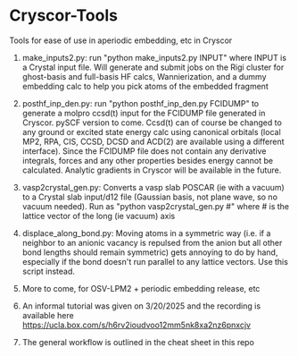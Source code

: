 # Cryscor-Tools
Tools for ease of use in aperiodic embedding, etc in Cryscor

1. make_inputs2.py: run "python make_inputs2.py INPUT" where INPUT is a Crystal input file. Will generate and submit jobs on the Rigi cluster for ghost-basis and full-basis HF calcs, Wannierization, and a dummy embedding calc to help you pick atoms of the embedded fragment

2. posthf_inp_den.py: run "python posthf_inp_den.py FCIDUMP" to generate a molpro ccsd(t) input for the FCIDUMP file generated in Cryscor. pySCF version to come. Ccsd(t) can of course be changed to any ground or excited state energy calc using canonical orbitals (local MP2, RPA, CIS, CCSD, DCSD and ACD(2) are available using a different interface). Since the FCIDUMP file does not contain any derivative integrals, forces and any other properties besides energy cannot be calculated. Analytic gradients in Cryscor will be available in the future.

3. vasp2crystal_gen.py: Converts a vasp slab POSCAR (ie with a vacuum) to a Crystal slab input/d12 file (Gaussian basis, not plane wave, so no vacuum needed). Run as "python vasp2crystal_gen.py #" where # is the lattice vector of the long (ie vacuum) axis

4. displace_along_bond.py: Moving atoms in a symmetric way (i.e. if a neighbor to an anionic vacancy is repulsed from the anion but all other bond lengths should remain symmetric) gets annoying to do by hand, especially if the bond doesn't run parallel to any lattice vectors. Use this script instead.

5. More to come, for OSV-LPM2 + periodic embedding release, etc

6. An informal tutorial was given on 3/20/2025 and the recording is available here https://ucla.box.com/s/h6rv2ioudvoo12mm5nk8xa2nz6pnxcjv

7. The general workflow is outlined in the cheat sheet in this repo
